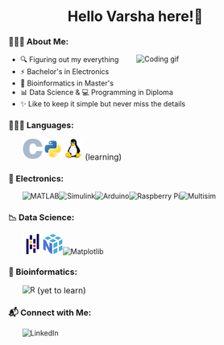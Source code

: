 
<h1 align="center">  
  Hello Varsha here!🧐
</h1>

<h3 align="left"> 🕵🏻‍♂️ About Me:</h3>
<img align="right" src="https://nicoledoeswellness.com/wp-content/uploads/2019/03/happy-smile-guy.jpg" width="250" alt="Coding gif"/>
<div align="left">
  <ul>
    <li>🔍 Figuring out my everything</li>
    <li>⚡ Bachelor's in Electronics</li>
    <li>💊 Bioinformatics in Master's</li>
    <li>📊 Data Science & 💻 Programming in Diploma</li>
    <li>✨ Like to keep it simple but never miss the details</li>
  </ul>
</div>

<h3 align="left">👩🏻‍💻 Languages:</h3>
<p align="left">
  &nbsp;&nbsp;&nbsp;&nbsp;&nbsp;&nbsp;
  <a href="https://www.cprogramming.com/" target="_blank" rel="noreferrer" style="text-decoration: none; display: inline-block;">
    <img src="https://raw.githubusercontent.com/devicons/devicon/master/icons/c/c-original.svg" alt="C" width="40" height="40"/>
  </a><a href="https://www.python.org" target="_blank" rel="noreferrer" style="text-decoration: none; display: inline-block;">
    <img src="https://raw.githubusercontent.com/devicons/devicon/master/icons/python/python-original.svg" alt="Python" width="40" height="40"/>
  </a><a href="https://www.linux.org/" target="_blank" rel="noreferrer" style="text-decoration: none; display: inline-block;">
    <img src="https://raw.githubusercontent.com/devicons/devicon/master/icons/linux/linux-original.svg" alt="Linux" width="40" height="40"/>
  </a><span style="font-size: 16px; vertical-align: middle;"> (learning)</span>
  
</p>

<h3 align="left">📡 Electronics:</h3>
<p align="left">
  &nbsp;&nbsp;&nbsp;&nbsp;&nbsp;&nbsp;
  <a href="https://www.mathworks.com/" target="_blank" rel="noreferrer" style="text-decoration: none; display: inline-block;">
    <img src="https://upload.wikimedia.org/wikipedia/commons/2/21/Matlab_Logo.png" alt="MATLAB" width="40" height="40"/>
  </a><a href="https://www.mathworks.com/products/simulink.html" target="_blank" rel="noreferrer" style="text-decoration: none; display: inline-block;">
    <img src="https://encrypted-tbn0.gstatic.com/images?q=tbn:ANd9GcTttgfFKJzKrhv2BC7repPKnlBAR3WCsUvn6Q&s" alt="Simulink" width="40" height="40"/>
  </a><a href="https://www.arduino.cc/" target="_blank" rel="noreferrer" style="text-decoration: none; display: inline-block;">
    <img src="https://cdn.worldvectorlogo.com/logos/arduino-1.svg" alt="Arduino" width="40" height="40"/>
  </a><a href="https://www.raspberrypi.com/" target="_blank" rel="noreferrer" style="text-decoration: none; display: inline-block;">
    <img src="https://upload.wikimedia.org/wikipedia/en/c/cb/Raspberry_Pi_Logo.svg" alt="Raspberry Pi" width="40" height="40"/>
  </a><a href="https://www.ni.com/en-us/support/model.multisim.html" target="_blank" rel="noreferrer" style="text-decoration: none; display: inline-block;">
    <img src="https://cdn-1.webcatalog.io/catalog/multisim-live/multisim-live-icon-filled-256.png?v=1714775192633" alt="Multisim" width="40" height="40"/>
  </a>
</p>

<h3 align="left">📉 Data Science:</h3>
<p align="left">
  &nbsp;&nbsp;&nbsp;&nbsp;&nbsp;&nbsp;
  <a href="https://pandas.pydata.org/" target="_blank" rel="noreferrer" style="text-decoration: none; display: inline-block;">
    <img src="https://raw.githubusercontent.com/devicons/devicon/master/icons/pandas/pandas-original.svg" alt="Pandas" width="40" height="40"/>
  </a><a href="https://numpy.org/" target="_blank" rel="noreferrer" style="text-decoration: none; display: inline-block;">
    <img src="https://raw.githubusercontent.com/devicons/devicon/master/icons/numpy/numpy-original.svg" alt="NumPy" width="40" height="40"/>
  </a><a href="https://matplotlib.org/" target="_blank" rel="noreferrer" style="text-decoration: none; display: inline-block;">
    <img src="https://upload.wikimedia.org/wikipedia/commons/8/84/Matplotlib_icon.svg" alt="Matplotlib" width="40" height="40"/>
  </a>
</p>

<h3 align="left">🧬 Bioinformatics:</h3>
<p align="left">
  &nbsp;&nbsp;&nbsp;&nbsp;&nbsp;&nbsp;
  <a href="https://www.r-project.org/" target="_blank" rel="noreferrer" style="text-decoration: none; display: inline-block;">
    <img src="https://upload.wikimedia.org/wikipedia/commons/1/1b/R_logo.svg" alt="R" width="40" height="40"/>
  </a><span style="font-size: 16px; vertical-align: middle;"> (yet to learn)</span>
</p>

<h3 align="left">📬 Connect with Me:</h3>
<p align="left">
  &nbsp;&nbsp;&nbsp;&nbsp;&nbsp;&nbsp;
  <a href="https://www.linkedin.com/in/varsha-s-eln-bio-data/" target="_blank" rel="noreferrer" style="text-decoration: none; display: inline-block;">
    <img src="https://cdn.jsdelivr.net/gh/devicons/devicon/icons/linkedin/linkedin-original.svg" alt="LinkedIn" width="40" height="40"/>
  </a>
  
</p>
